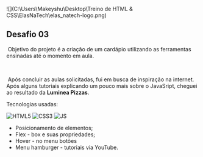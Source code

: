 ![](C:\Users\Makeyshu\Desktop\Treino de HTML & CSS\ElasNaTech\elas_natech-logo.png)

## Desafio 03 


​				Objetivo do projeto é a criação de um cardápio utilizando as ferramentas ensinadas até o momento em aula.

​		

​				Após concluir as aulas solicitadas, fui em busca de inspiração na internet. Após alguns tutoriais explicando um pouco mais sobre o JavaSript, cheguei ao resultado da **Luminea Pizzas**.



Tecnologias usadas:

<div style="display: inline_block" >
    <img aling="center" alt="HTML5" src="https://img.shields.io/badge/HTML5-E34F26?style=for-the-badge&logo=html5&logoColor=white" />
    <img aling="center" alt="CSS3" src="https://img.shields.io/badge/CSS3-1572B6?style=for-the-badge&logo=css3&logoColor=white" />
    <img aling="center" alt="JS" src="https://img.shields.io/badge/JavaScript-F7DF1E?style=for-the-badge&logo=javascript&logoColor=black" />




- Posicionamento de elementos;
- Flex - box e suas propriedades;
- Hover - no menu  botões
- Menu hamburger - tutoriais via YouTube.

